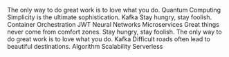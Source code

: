 The only way to do great work is to love what you do. Quantum Computing Simplicity is the ultimate sophistication. Kafka Stay hungry, stay foolish.
Container Orchestration JWT Neural Networks Microservices Great things never come from comfort zones. Stay hungry, stay foolish. The only way to do great work is to love what you do. Kafka Difficult roads often lead to beautiful destinations. Algorithm Scalability Serverless
